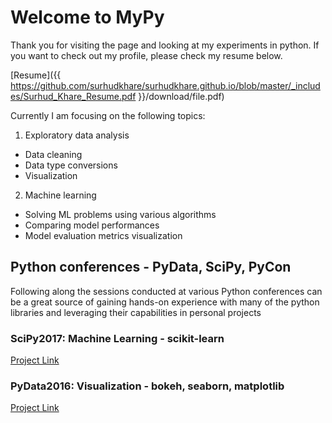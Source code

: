 # Welcome to MyPy


Thank you for visiting the page and looking at my experiments in python. If you want to check out my profile, please check my resume below.


[Resume]({{ https://github.com/surhudkhare/surhudkhare.github.io/blob/master/_includes/Surhud_Khare_Resume.pdf }}/download/file.pdf)


Currently I am focusing on the following topics:
1. Exploratory data analysis
 * Data cleaning
 * Data type conversions
 * Visualization
2. Machine learning
 * Solving ML problems using various algorithms
 * Comparing model performances
 * Model evaluation metrics visualization
  
## Python conferences - PyData, SciPy, PyCon
Following along the sessions conducted at various Python conferences can be a great source of gaining hands-on experience with many of the python libraries and leveraging their capabilities in personal projects

### SciPy2017: Machine Learning - scikit-learn
[Project Link](scipy2017_sklearn)

### PyData2016: Visualization - bokeh, seaborn, matplotlib
[Project Link](Bokeh_pydata2016)

